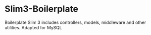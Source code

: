 # Slim3-Boilerplate
Boilerplate Slim 3 includes controllers, models, middleware and other utilities. Adapted for MySQL

